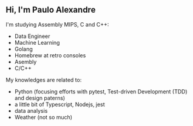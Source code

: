 

## Hi, I'm Paulo Alexandre

I'm studying Assembly MIPS, C and C++:
- Data Engineer
- Machine Learning
- Golang
- Homebrew at retro consoles
- Asembly 
- C/C++


My  knowledges are related to:
- Python (focusing efforts with pytest, Test-driven Development (TDD) and design paterns)
- a little bit of Typescript, Nodejs, jest
- data analysis
- Weather (not so much)
